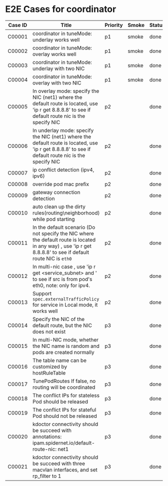 # E2E Cases for coordinator

| Case ID | Title                                                                                                                                                         | Priority | Smoke | Status | Other |
|---------|---------------------------------------------------------------------------------------------------------------------------------------------------------------|----------|-------|--------|-------|
| C00001  | coordinator in tuneMode: underlay works well                                                                                                                  | p1       | smoke | done   |       |
| C00002  | coordinator in tuneMode: overlay works well                                                                                                                   | p1       | smoke | done   |       |
| C00003  | coordinator in tuneMode: underlay with two NIC                                                                                                                | p1       | smoke | done   |       |
| C00004  | coordinator in tuneMode: overlay with two  NIC                                                                                                                | p1       | smoke | done   |       |
| C00005  | In overlay mode: specify the NIC (net1) where the default route is located, use 'ip r get 8.8.8.8' to see if default route nic is the specify NIC             | p2       |       | done   |       |
| C00006  | In underlay mode: specify the NIC (net1) where the default route is located, use 'ip r get 8.8.8.8' to see if default route nic is the specify NIC            | p2       |       | done   |       |
| C00007  | ip conflict detection (ipv4, ipv6)                                                                                                                            | p2       |       | done   |       |
| C00008  | override pod mac prefix                                                                                                                                       | p2       |       | done   |       |
| C00009  | gateway connection detection                                                                                                                                  | p2       |       | done   |       |
| C00010  | auto clean up the dirty rules(routing\neighborhood) while pod starting                                                                                        | p2       |       | done   |       |
| C00011  | In the default scenario (Do not specify the NIC where the default route is located in any way) , use 'ip r get 8.8.8.8' to see if default route NIC is `eth0` | p2       |       | done   |       |
| C00012  | In multi-nic case , use 'ip r get <service_subnet> and <hostIP>' to see if src is from pod's eth0, note: only for ipv4.                                       | p2       |       | done   |       |
| C00013  | Support `spec.externalTrafficPolicy` for service in Local mode, it works well                                                                                 | p2       |       | done   |       |
| C00014  | Specify the NIC of the default route, but the NIC does not exist                                                                                              | p3       |       | done   |       |
| C00015  | In multi-NIC mode, whether the NIC name is random and pods are created normally                                                                               | p3       |       | done   |       |
| C00016  | The table name can be customized by hostRuleTable                                                                                                             | p3       |       | done   |       |
| C00017  | TunePodRoutes If false, no routing will be coordinated                                                                                                        | p3       |       | done   |       |
| C00018  | The conflict IPs for stateless Pod should be released                                                                                                         | p3       |       | done   |       |
| C00019  | The conflict IPs for stateful Pod should not be released                                                                                                      | p3       |       | done   |       |
| C00020 | kdoctor connectivity should be succeed with annotations: ipam.spidernet.io/default-route-nic: net1 |  p3       |       | done   |       |
| C00021 | kdoctor connectivity should be succeed with three macvlan interfaces, and set rp_filter to 1 |  p3       |       | done   |       |
